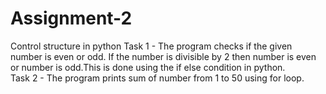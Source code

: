 # Assignment-2
Control structure in python
Task 1 - The program checks if the given number is even or odd. If the number is divisible by 2 then number is even or number is odd.This is done using the if else condition in python.  
Task 2 - The program prints sum of number from  1 to 50 using for loop.
